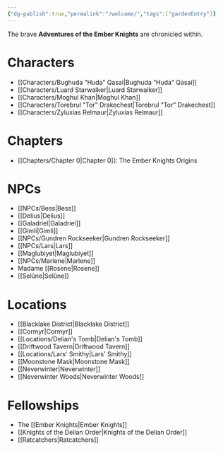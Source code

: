 ```yaml
---
{"dg-publish":true,"permalink":"/welcome/","tags":["gardenEntry"]}
---
```


The brave **Adventures of the Ember Knights** are chronicled within.

# Characters
- [[Characters/Bughuda “Huda” Qasai\|Bughuda “Huda” Qasai]]
- [[Characters/Luard Starwalker\|Luard Starwalker]]
- [[Characters/Moghul Khan\|Moghul Khan]]
- [[Characters/Torebrul “Tor” Drakechest\|Torebrul “Tor” Drakechest]]
- [[Characters/Zyluxias Relmaur\|Zyluxias Relmaur]]

# Chapters
- [[Chapters/Chapter 0\|Chapter 0]]: The Ember Knights Origins

# NPCs
- [[NPCs/Bess\|Bess]]
- [[Delius\|Delius]]
- [[Galadriel\|Galadriel]]
- [[Gimli\|Gimli]]
- [[NPCs/Gundren Rockseeker\|Gundren Rockseeker]]
- [[NPCs/Lars\|Lars]]
- [[Maglubiyet\|Maglubiyet]]
- [[NPCs/Marlene\|Marlene]]
- Madame [[Rosene\|Rosene]]
- [[Selûne\|Selûne]]

# Locations
- [[Blacklake District\|Blacklake District]]
- [[Cormyr\|Cormyr]]
- [[Locations/Delian's Tomb\|Delian's Tomb]]
- [[Driftwood Tavern\|Driftwood Tavern]]
- [[Locations/Lars' Smithy\|Lars' Smithy]]
- [[Moonstone Mask\|Moonstone Mask]]
- [[Neverwinter\|Neverwinter]]
- [[Neverwinter Woods\|Neverwinter Woods]]

# Fellowships
- The [[Ember Knights\|Ember Knights]]
- [[Knights of the Delian Order\|Knights of the Delian Order]]
- [[Ratcatchers\|Ratcatchers]]
